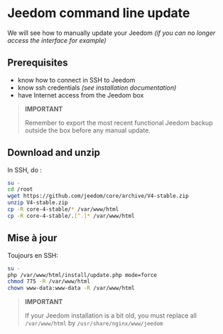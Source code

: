 # Jeedom command line update

We will see how to manually update your Jeedom *(if you can no longer access the interface for example)*

## Prerequisites

-   know how to connect in SSH to Jeedom
-   know ssh credentials *(see installation documentation)*
-   have Internet access from the Jeedom box

> **IMPORTANT**
>
> Remember to export the most recent functional Jeedom backup outside the box before any manual update.

## Download and unzip

In SSH, do :

````bash
su -
cd /root
wget https://github.com/jeedom/core/archive/V4-stable.zip
unzip V4-stable.zip
cp -R core-4-stable/* /var/www/html
cp -R core-4-stable/.[^.]* /var/www/html
````

## Mise à jour

Toujours en SSH:

````bash
su -
php /var/www/html/install/update.php mode=force
chmod 775 -R /var/www/html
chown www-data:www-data -R /var/www/html
````

> **IMPORTANT**
>
> If your Jeedom installation is a bit old, you must replace all ``/var/www/html`` by ``/usr/share/nginx/www/jeedom``
